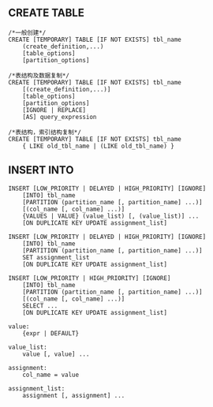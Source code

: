 ## CREATE TABLE
    /*一般创建*/
    CREATE [TEMPORARY] TABLE [IF NOT EXISTS] tbl_name
        (create_definition,...)
        [table_options]
        [partition_options]

    /*表结构及数据复制*/
    CREATE [TEMPORARY] TABLE [IF NOT EXISTS] tbl_name
        [(create_definition,...)]
        [table_options]
        [partition_options]
        [IGNORE | REPLACE]
        [AS] query_expression

    /*表结构，索引结构复制*/
    CREATE [TEMPORARY] TABLE [IF NOT EXISTS] tbl_name
        { LIKE old_tbl_name | (LIKE old_tbl_name) }
## INSERT INTO
    INSERT [LOW_PRIORITY | DELAYED | HIGH_PRIORITY] [IGNORE]
        [INTO] tbl_name
        [PARTITION (partition_name [, partition_name] ...)]
        [(col_name [, col_name] ...)]
        {VALUES | VALUE} (value_list) [, (value_list)] ...
        [ON DUPLICATE KEY UPDATE assignment_list]

    INSERT [LOW_PRIORITY | DELAYED | HIGH_PRIORITY] [IGNORE]
        [INTO] tbl_name
        [PARTITION (partition_name [, partition_name] ...)]
        SET assignment_list
        [ON DUPLICATE KEY UPDATE assignment_list]

    INSERT [LOW_PRIORITY | HIGH_PRIORITY] [IGNORE]
        [INTO] tbl_name
        [PARTITION (partition_name [, partition_name] ...)]
        [(col_name [, col_name] ...)]
        SELECT ...
        [ON DUPLICATE KEY UPDATE assignment_list]

    value:
        {expr | DEFAULT}

    value_list:
        value [, value] ...

    assignment:
        col_name = value

    assignment_list:
        assignment [, assignment] ...
